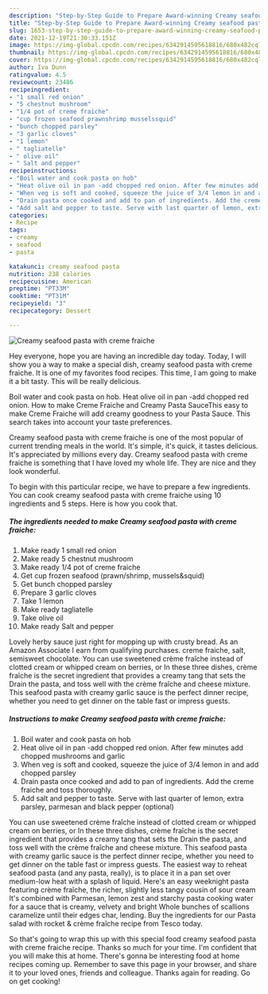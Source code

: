 ```yaml
---
description: "Step-by-Step Guide to Prepare Award-winning Creamy seafood pasta with creme fraiche"
title: "Step-by-Step Guide to Prepare Award-winning Creamy seafood pasta with creme fraiche"
slug: 1653-step-by-step-guide-to-prepare-award-winning-creamy-seafood-pasta-with-creme-fraiche
date: 2021-12-19T21:30:33.151Z
image: https://img-global.cpcdn.com/recipes/6342914595618816/680x482cq70/creamy-seafood-pasta-with-creme-fraiche-recipe-main-photo.jpg
thumbnail: https://img-global.cpcdn.com/recipes/6342914595618816/680x482cq70/creamy-seafood-pasta-with-creme-fraiche-recipe-main-photo.jpg
cover: https://img-global.cpcdn.com/recipes/6342914595618816/680x482cq70/creamy-seafood-pasta-with-creme-fraiche-recipe-main-photo.jpg
author: Iva Dunn
ratingvalue: 4.5
reviewcount: 23486
recipeingredient:
- "1 small red onion"
- "5 chestnut mushroom"
- "1/4 pot of creme fraiche"
- "cup frozen seafood prawnshrimp musselssquid"
- "bunch chopped parsley"
- "3 garlic cloves"
- "1 lemon"
- " tagliatelle"
- " olive oil"
- " Salt and pepper"
recipeinstructions:
- "Boil water and cook pasta on hob"
- "Heat olive oil in pan -add chopped red onion. After few minutes add chopped mushrooms and garlic"
- "When veg is soft and cooked, squeeze the juice of 3/4 lemon in and add chopped parsley"
- "Drain pasta once cooked and add to pan of ingredients. Add the creme fraiche and toss thoroughly."
- "Add salt and pepper to taste. Serve with last quarter of lemon, extra parsley, parmesan and black pepper (optional)"
categories:
- Recipe
tags:
- creamy
- seafood
- pasta

katakunci: creamy seafood pasta 
nutrition: 238 calories
recipecuisine: American
preptime: "PT33M"
cooktime: "PT31M"
recipeyield: "3"
recipecategory: Dessert

---
```



![Creamy seafood pasta with creme fraiche](https://img-global.cpcdn.com/recipes/6342914595618816/680x482cq70/creamy-seafood-pasta-with-creme-fraiche-recipe-main-photo.jpg)

Hey everyone, hope you are having an incredible day today. Today, I will show you a way to make a special dish, creamy seafood pasta with creme fraiche. It is one of my favorites food recipes. This time, I am going to make it a bit tasty. This will be really delicious.

Boil water and cook pasta on hob. Heat olive oil in pan -add chopped red onion. How to make Creme Fraiche and Creamy Pasta SauceThis easy to make Creme Fraiche will add creamy goodness to your Pasta Sauce. This search takes into account your taste preferences.

Creamy seafood pasta with creme fraiche is one of the most popular of current trending meals in the world. It's simple, it's quick, it tastes delicious. It's appreciated by millions every day. Creamy seafood pasta with creme fraiche is something that I have loved my whole life. They are nice and they look wonderful.


To begin with this particular recipe, we have to prepare a few ingredients. You can cook creamy seafood pasta with creme fraiche using 10 ingredients and 5 steps. Here is how you cook that.

<!--inarticleads1-->

##### The ingredients needed to make Creamy seafood pasta with creme fraiche:

1. Make ready 1 small red onion
1. Make ready 5 chestnut mushroom
1. Make ready 1/4 pot of creme fraiche
1. Get cup frozen seafood (prawn/shrimp, mussels&amp;squid)
1. Get bunch chopped parsley
1. Prepare 3 garlic cloves
1. Take 1 lemon
1. Make ready  tagliatelle
1. Take  olive oil
1. Make ready  Salt and pepper


Lovely herby sauce just right for mopping up with crusty bread. As an Amazon Associate I earn from qualifying purchases. creme fraiche, salt, semisweet chocolate. You can use sweetened crème fraîche instead of clotted cream or whipped cream on berries, or In these three dishes, crème fraîche is the secret ingredient that provides a creamy tang that sets the Drain the pasta, and toss well with the crème fraîche and cheese mixture. This seafood pasta with creamy garlic sauce is the perfect dinner recipe, whether you need to get dinner on the table fast or impress guests. 

<!--inarticleads2-->

##### Instructions to make Creamy seafood pasta with creme fraiche:

1. Boil water and cook pasta on hob
1. Heat olive oil in pan -add chopped red onion. After few minutes add chopped mushrooms and garlic
1. When veg is soft and cooked, squeeze the juice of 3/4 lemon in and add chopped parsley
1. Drain pasta once cooked and add to pan of ingredients. Add the creme fraiche and toss thoroughly.
1. Add salt and pepper to taste. Serve with last quarter of lemon, extra parsley, parmesan and black pepper (optional)


You can use sweetened crème fraîche instead of clotted cream or whipped cream on berries, or In these three dishes, crème fraîche is the secret ingredient that provides a creamy tang that sets the Drain the pasta, and toss well with the crème fraîche and cheese mixture. This seafood pasta with creamy garlic sauce is the perfect dinner recipe, whether you need to get dinner on the table fast or impress guests. The easiest way to reheat seafood pasta (and any pasta, really), is to place it in a pan set over medium-low heat with a splash of liquid. Here&#39;s an easy weeknight pasta featuring crème fraîche, the richer, slightly less tangy cousin of sour cream It&#39;s combined with Parmesan, lemon zest and starchy pasta cooking water for a sauce that is creamy, velvety and bright Whole bunches of scallions caramelize until their edges char, lending. Buy the ingredients for our Pasta salad with rocket &amp; crème fraîche recipe from Tesco today. 

So that's going to wrap this up with this special food creamy seafood pasta with creme fraiche recipe. Thanks so much for your time. I'm confident that you will make this at home. There's gonna be interesting food at home recipes coming up. Remember to save this page in your browser, and share it to your loved ones, friends and colleague. Thanks again for reading. Go on get cooking!
